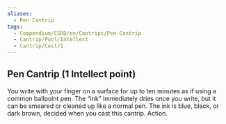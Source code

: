 ```yaml
---
aliases:
  - Pen Cantrip
tags:
  - Compendium/CSRD/en/Cantrips/Pen-Cantrip
  - Cantrip/Pool/Intellect
  - Cantrip/Cost/1
---
```

  
## Pen Cantrip  (1 Intellect point)  
You write with your finger on a surface for up to ten minutes as if using a common ballpoint pen. The “ink” immediately dries once you write, but it can be smeared or cleaned up like a normal pen. The ink is blue, black, or dark brown, decided when you cast this cantrip. Action.   
  
  
  
